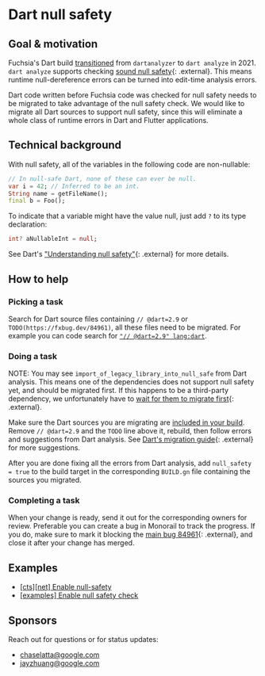 # Dart null safety

## Goal & motivation

Fuchsia's Dart build [transitioned][fxr583201] from `dartanalyzer` to `dart
analyze` in 2021. `dart analyze` supports checking
[sound null safety][dart-null-safety]{: .external}. This means runtime
null-dereference errors can be turned into edit-time analysis errors.

Dart code written before Fuchsia code was checked for null safety needs to be
migrated to take advantage of the null safety check. We would like to migrate
all Dart sources to support null safety, since this will eliminate a whole class
of runtime errors in Dart and Flutter applications.

## Technical background

With null safety, all of the variables in the following code are non-nullable:

```dart
// In null-safe Dart, none of these can ever be null.
var i = 42; // Inferred to be an int.
String name = getFileName();
final b = Foo();
```

To indicate that a variable might have the value null, just add `?` to its type
declaration:

```dart
int? aNullableInt = null;
```

See Dart's
["Understanding null safety"][dart-understanding-null-safety]{: .external} for
more details.

## How to help

### Picking a task

Search for Dart source files containing `// @dart=2.9` or
`TODO(https://fxbug.dev/84961)`, all these files need to be migrated. For
example you can code search for
[`"// @dart=2.9" lang:dart`][dart_2.9_codesearch].

### Doing a task

NOTE: You may see `import_of_legacy_library_into_null_safe` from Dart analysis.
This means one of the dependencies does not support null safety yet, and should
be migrated first. If this happens to be a third-party dependency, we
unfortunately have to
[wait for them to migrate first][wait-to-migrate]{: .external}.

Make sure the Dart sources you are migrating are
[included in your build](development/build/fx.md#configure-a-build).
Remove `// @dart=2.9` and the `TODO` line above it, rebuild, then follow errors
and suggestions from Dart analysis. See
[Dart's migration guide][dart-migration-guide]{: .external} for more suggestions.

After you are done fixing all the errors from Dart analysis, add `null_safety =
true` to the build target in the corresponding `BUILD.gn` file containing the
sources you migrated.

### Completing a task

When your change is ready, send it out for the corresponding owners for review.
Preferable you can create a bug in Monorail to track the progress. If you do,
make sure to mark it blocking the [main bug 84961][fxb84961]{: .external}, and
close it after your change has merged.

## Examples

*   [[cts][net] Enable null-safety](https://fuchsia-review.googlesource.com/c/fuchsia/+/584343)
*   [[examples] Enable null safety check](https://fuchsia-review.googlesource.com/c/fuchsia/+/626781)

## Sponsors

Reach out for questions or for status updates:

*   <chaselatta@google.com>
*   <jayzhuang@google.com>

[dart-migration-guide]: https://dart.dev/null-safety/migration-guide#step2-migrate
[dart-null-safety]: https://dart.dev/null-safety
[dart-understanding-null-safety]: https://dart.dev/null-safety/understanding-null-safety
[dart_2.9_codesearch]: https://cs.opensource.google/search?q=%22%2F%2F%20@dart%3D2.9%22%20lang:dart&ss=fuchsia%2Ffuchsia
[fxb84961]: https://bugs.fuchsia.dev/p/fuchsia/issues/detail?id=84961
[fxr583201]: https://fuchsia-review.googlesource.com/c/fuchsia/+/583201
[wait-to-migrate]: https://dart.dev/null-safety/migration-guide#step1-wait
